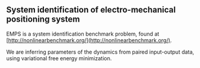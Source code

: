 ## System identification of electro-mechanical positioning system

EMPS is a system identification benchmark problem, found at [http://nonlinearbenchmark.org/](http://nonlinearbenchmark.org/).

We are inferring parameters of the dynamics from paired input-output data, using variational free energy minimization.
